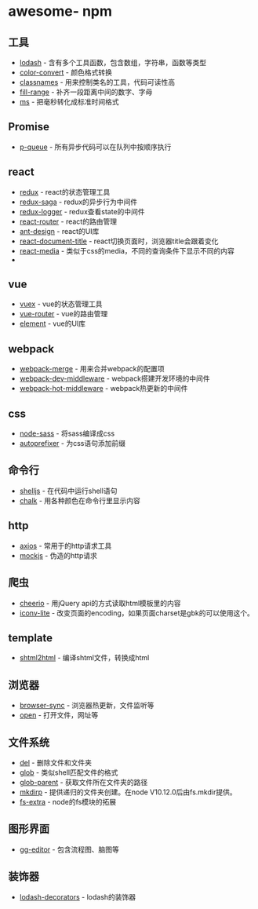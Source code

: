 # awesome- npm

## 工具

* [lodash](https://github.com/lodash/lodash) - 含有多个工具函数，包含数组，字符串，函数等类型
* [color-convert](https://github.com/Qix-/color-convert) - 颜色格式转换
* [classnames](https://github.com/JedWatson/classnames) - 用来控制类名的工具，代码可读性高
* [fill-range](https://github.com/jonschlinkert/fill-range) - 补齐一段距离中间的数字、字母
* [ms](https://github.com/zeit/ms) - 把毫秒转化成标准时间格式



## Promise

* [p-queue](https://github.com/sindresorhus/p-queue) - 所有异步代码可以在队列中按顺序执行




## react

* [redux](https://github.com/reduxjs/redux) - react的状态管理工具
* [redux-saga](https://github.com/redux-saga/redux-saga) - redux的异步行为中间件
* [redux-logger](https://github.com/LogRocket/redux-logger) - redux查看state的中间件
* [react-router](https://github.com/ReactTraining/react-router) - react的路由管理
* [ant-design](https://github.com/ant-design/ant-design) - react的UI库
* [react-document-title](https://github.com/gaearon/react-document-title) - react切换页面时，浏览器title会跟着变化
* [react-media](https://github.com/ReactTraining/react-media) - 类似于css的media，不同的查询条件下显示不同的内容
* 



## vue

* [vuex](https://github.com/vuejs/vuex) - vue的状态管理工具
* [vue-router](https://github.com/vuejs/vue-router) - vue的路由管理
* [element](https://github.com/ElemeFE/element) - vue的UI库



## webpack

* [webpack-merge](https://github.com/survivejs/webpack-merge) - 用来合并webpack的配置项
* [webpack-dev-middleware](https://github.com/webpack/webpack-dev-middleware) - webpack搭建开发环境的中间件
* [webpack-hot-middleware](https://github.com/webpack-contrib/webpack-hot-middleware) - webpack热更新的中间件



## css

* [node-sass](https://github.com/sass/node-sass) - 将sass编译成css
* [autoprefixer](https://github.com/postcss/autoprefixer) - 为css语句添加前缀



## 命令行

* [shelljs](https://github.com/shelljs/shelljs) - 在代码中运行shell语句
* [chalk](https://github.com/chalk/chalk) - 用各种颜色在命令行里显示内容



## http

* [axios](https://github.com/axios/axios) - 常用于的http请求工具
* [mockjs](https://github.com/nuysoft/Mock) - 伪造的http请求



## 爬虫

* [cheerio](https://github.com/cheeriojs/cheerio) - 用jQuery api的方式读取html模板里的内容
* [iconv-lite](https://github.com/ashtuchkin/iconv-lite) - 改变页面的encoding，如果页面charset是gbk的可以使用这个。



## template

* [shtml2html](https://github.com/librajt/shtml2html) - 编译shtml文件，转换成html



## 浏览器

* [browser-sync](https://github.com/BrowserSync/browser-sync) - 浏览器热更新，文件监听等
* [open](https://github.com/sindresorhus/open) - 打开文件，网址等



## 文件系统

* [del](https://github.com/sindresorhus/del) - 删除文件和文件夹
* [glob](https://github.com/isaacs/node-glob) - 类似shell匹配文件的格式
* [glob-parent](https://github.com/es128/glob-parent) - 获取文件所在文件夹的路径
* [mkdirp](https://github.com/substack/node-mkdirp) - 提供递归的文件夹创建。在node V10.12.0后由fs.mkdir提供。
* [fs-extra](https://github.com/jprichardson/node-fs-extra) - node的fs模块的拓展



## 图形界面

* [gg-editor](https://github.com/gaoli/GGEditor) - 包含流程图、脑图等



## 装饰器

* [lodash-decorators](https://github.com/steelsojka/lodash-decorators) - lodash的装饰器